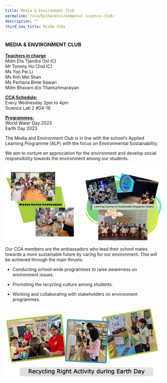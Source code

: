 ```yaml
---
title: Media & Environment Club
permalink: /cca/Niche/environmental-science-club/
description: ""
third_nav_title: Niche CCAs
---
```

### MEDIA &amp; ENVIRONMENT CLUB

**<u>Teachers in charge</u>** <br>
Mdm Elis Tjandra (1st IC) <br>
Mr Tommy Ho&nbsp;(2nd IC)  <br>
Ms Yoo Pei Li  <br>
Ms Koh Mei Shan <br>
Ms Parhana Binte Sawari <br>
Mdm Bhavani d/o Thamizhmaraiyan

**<u>CCA Schedule:</u>** <br>
Every Wednesday 2pm to 4pm <br>
Science Lab 2 #04-16

**<u>Programmes:</u>** <br>
World Water Day 2023<br>
Earth Day 2023

         
The Media and Environment Club is in line with the school’s&nbsp;Applied Learning Programme (ALP) with the focus on Environmental Sustainability.

We aim to nurture an appreciation for the environment and develop social responsibility towards the environment among our students.

![](/images/media%20and%20environment%20club.jpg)
  

Our CCA members are the ambassadors who lead their school mates towards a more sustainable future by caring for our environment. This will be achieved through the main thrusts:

* Conducting school-wide programmes to raise awareness on environment issues.

* Promoting the recycling culture among students.

* Working and collaborating with stakeholders on environment programmes.

![](/images/recyclingrightactivity.jpg)